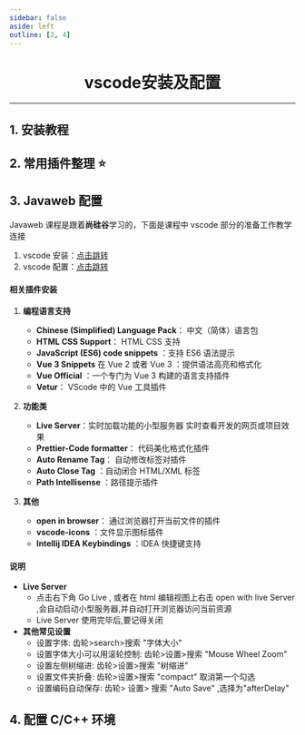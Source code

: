 ```yaml
---
sidebar: false
aside: left
outline: [2, 4]
---
```


<h1 style="text-align: center; font-weight: bold;">vscode安装及配置</h1>

---

## 1. 安装教程

## 2. 常用插件整理 ⭐

## 3. Javaweb 配置

Javaweb 课程是跟着**尚硅谷**学习的，下面是课程中 vscode 部分的准备工作教学连接

1. vscode 安装：[点击跳转](https://www.bilibili.com/video/BV1UN411x7xe?spm_id_from=333.788.videopod.episodes&vd_source=822e86b53dab98632ef279a46d2536db&p=8)
2. vscode 配置：[点击跳转](https://www.bilibili.com/video/BV1UN411x7xe?spm_id_from=333.788.videopod.episodes&vd_source=822e86b53dab98632ef279a46d2536db&p=9)

#### 相关插件安装

1. **编程语言支持**

   - **Chinese (Simplified) Language Pack**： 中文（简体）语言包
   - **HTML CSS Support**： HTML CSS 支持
   - **JavaScript (ES6) code snippets** ：支持 ES6 语法提示
   - **Vue 3 Snippets** 在 Vue 2 或者 Vue 3 ：提供语法高亮和格式化
   - **Vue Official** ：一个专门为 Vue 3 构建的语言支持插件
   - **Vetur**： VScode 中的 Vue 工具插件

2. **功能类**

   - **Live Server**：实时加载功能的小型服务器 实时查看开发的网页或项目效果
   - **Prettier-Code formatter**： 代码美化格式化插件
   - **Auto Rename Tag**： 自动修改标签对插件
   - **Auto Close Tag** ：自动闭合 HTML/XML 标签
   - **Path Intellisense** ：路径提示插件

3. **其他**

   - **open in browser**： 通过浏览器打开当前文件的插件
   - **vscode-icons** ：文件显示图标插件
   - **Intellij IDEA Keybindings** ：IDEA 快捷键支持

#### 说明

- **Live Server**
  - 点击右下角 Go Live , 或者在 html 编辑视图上右击 open with live Server ,会自动启动小型服务器,并自动打开浏览器访问当前资源
  - Live Server 使用完毕后,要记得关闭
- **其他常见设置**
  - 设置字体: 齿轮>search>搜索 "字体大小"
  - 设置字体大小可以用滚轮控制: 齿轮>设置>搜索 "Mouse Wheel Zoom"
  - 设置左侧树缩进: 齿轮>设置>搜索 "树缩进"
  - 设置文件夹折叠: 齿轮>设置>搜索 "compact" 取消第一个勾选
  - 设置编码自动保存: 齿轮> 设置> 搜索 "Auto Save" ,选择为"afterDelay"

## 4. 配置 C/C++ 环境
